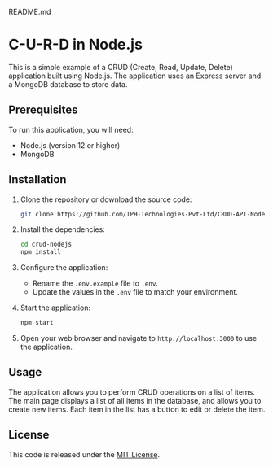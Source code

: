 README.md

# C-U-R-D in Node.js 

This is a simple example of a CRUD (Create, Read, Update, Delete) application built using Node.js. The application uses an Express server and a MongoDB database to store data.

## Prerequisites

To run this application, you will need:

- Node.js (version 12 or higher)
- MongoDB

## Installation

1. Clone the repository or download the source code:

   ```bash
   git clone https://github.com/IPH-Technologies-Pvt-Ltd/CRUD-API-NodeJS-MySql
   ```

2. Install the dependencies:

   ```bash
   cd crud-nodejs
   npm install
   ```

3. Configure the application:

   - Rename the `.env.example` file to `.env`.
   - Update the values in the `.env` file to match your environment.

4. Start the application:

   ```bash
   npm start
   ```

5. Open your web browser and navigate to `http://localhost:3000` to use the application.

## Usage

The application allows you to perform CRUD operations on a list of items. The main page displays a list of all items in the database, and allows you to create new items. Each item in the list has a button to edit or delete the item.

## License

This code is released under the [MIT License](https://opensource.org/licenses/MIT).
